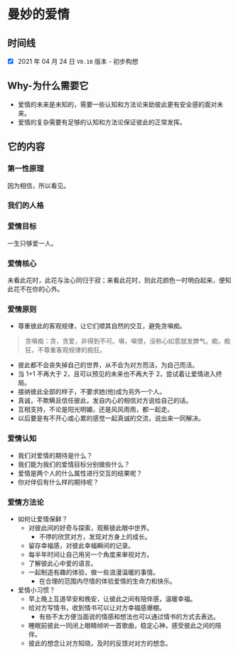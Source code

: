 # 曼妙的爱情

## 时间线
- [x] 2021 年 04 月 24 日 `V0.10` 版本 - 初步构想

## Why-为什么需要它
- 爱情的未来是未知的，需要一些认知和方法论来助彼此更有安全感的面对未来。
- 爱情的复杂需要有足够的认知和方法论保证彼此的正常发挥。

## 它的内容

### 第一性原理
因为相信，所以看见。

### 我们的人格
### 爱情目标
一生只够爱一人。

### 爱情核心
未看此花时，此花与汝心同归于寂；来看此花时，则此花颜色一时明白起来，便知此花不在你的心外。

### 爱情原则
- 尊重彼此的客观规律，让它们顺其自然的交互，避免贪嗔痴。

> 贪嗔痴：贪，贪爱，非得到不可。嗔，嗔恨，没称心如意就发脾气。痴，痴狂，不尊重客观规律的痴狂。

- 彼此都不会丧失掉自己的世界，从不会为对方而活，为自己而活。
- 当 1+1 不再大于 2，且可以预见的未来也不再大于 2，尝试着让爱情进入终局。
- 接纳彼此全部的样子，不要求她(他)成为另外一个人。
- 真诚，不欺瞒且信任彼此，发自内心的相信对方说给自己的话。
- 互相支持，不论是阳光明媚，还是风风雨雨，都一起走。
- 以后要是有不开心或心累的感觉一起真诚的交流，说出来一同解决。

### 爱情认知
- 我们对爱情的期待是什么？
- 我们能为我们的爱情目标分别做些什么？
- 爱情是两个人的什么属性进行交互的结果呢？
- 你对伴侣有什么样的期待呢？

### 爱情方法论
- 如何让爱情保鲜？
  - 对彼此间的好奇与探索，观察彼此眼中世界。
    - 不停的欣赏对方，发现对方身上的成长。
  - 留存幸福感，对彼此幸福瞬间的记录。
  - 每半年时间让自己用另一个角度来审视对方。
  - 了解彼此心中爱的语言。
  - 一起制造有趣的体验，做一些浪漫温暖的事情。
    - 在合理的范围内尽情的体验爱情的生命力和快乐。
- 爱情小习惯？
  - 早上晚上互道早安和晚安，让彼此之间有陪伴感，温暖幸福。
  - 给对方写情书，收到情书可以让对方幸福感爆棚。
    - 有些不太方便当面说的情感和想法也可以通过情书的方式去表达。
  - 睡眠前彼此一同闭上眼睛倾听一首歌曲，稳定心神，感受彼此之间的陪伴。
  - 彼此的想念让对方知晓，及时的反馈对对方的想念。
